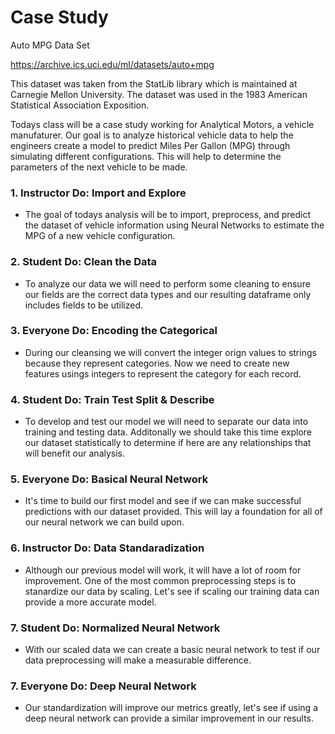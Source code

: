 # Case Study

Auto MPG Data Set

https://archive.ics.uci.edu/ml/datasets/auto+mpg

This dataset was taken from the StatLib library which is maintained at Carnegie Mellon University. The dataset was used in the 1983 American Statistical Association Exposition. 

Todays class will be a case study working for Analytical Motors, a vehicle manufaturer. Our goal is to analyze historical vehicle data to help the engineers create a model to predict Miles Per Gallon (MPG) through simulating different configurations. This will help to determine the parameters of the next vehicle to be made.

### 1. Instructor Do: Import and Explore

* The goal of todays analysis will be to import, preprocess, and predict the dataset of vehicle information using Neural Networks to estimate the MPG of a new vehicle configuration. 

### 2. Student Do: Clean the Data

* To analyze our data we will need to perform some cleaning to ensure our fields are the correct data types and our resulting dataframe only includes fields to be utilized.

### 3. Everyone Do: Encoding the Categorical

* During our cleansing we will convert the integer orign values to strings because they represent categories. Now we need to create new features usings integers to represent the category for each record.  

### 4. Student Do: Train Test Split & Describe

* To develop and test our model we will need to separate our data into training and testing data. Additonally we should take this time explore our dataset statistically to determine if here are any relationships that will benefit our analysis. 

### 5. Everyone Do: Basical Neural Network

* It's time to build our first model and see if we can make successful predictions with our dataset provided. This will lay a foundation for all of our neural network we can build upon. 

### 6. Instructor Do: Data Standaradization

* Although our previous model will work, it will have a lot of room for improvement. One of the most common preprocessing steps is to stanardize our data by scaling. Let's see if scaling our training data can provide a more accurate model.

### 7. Student Do: Normalized Neural Network

* With our scaled data we can create a basic neural network to test if our data preprocessing will make a measurable difference.

### 7. Everyone Do: Deep Neural Network

* Our standardization will improve our metrics greatly, let's see if using a deep neural network can provide a similar improvement in our results. 
